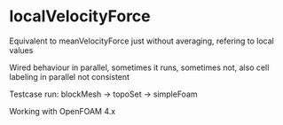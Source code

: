 # localVelocityForce

Equivalent to meanVelocityForce just without averaging, refering to local values

Wired behaviour in parallel, sometimes it runs, sometimes not, also cell labeling in parallel not consistent

Testcase run:
blockMesh -> topoSet -> simpleFoam

Working with OpenFOAM 4.x

